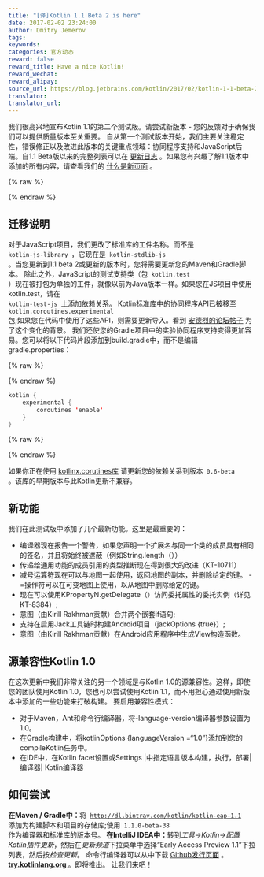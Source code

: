 ```yaml
---
title: "[译]Kotlin 1.1 Beta 2 is here"
date: 2017-02-02 23:24:00
author: Dmitry Jemerov
tags:
keywords:
categories: 官方动态
reward: false
reward_title: Have a nice Kotlin!
reward_wechat:
reward_alipay:
source_url: https://blog.jetbrains.com/kotlin/2017/02/kotlin-1-1-beta-2-is-here/
translator:
translator_url:
---
```


我们很高兴地宣布Kotlin 1.1的第二个测试版。请尝试新版本 - 您的反馈对于确保我们可以提供质量版本至关重要。
自从第一个测试版本开始，我们主要关注稳定性，错误修正以及改进此版本的关键重点领域：协同程序支持和JavaScript后端。自1.1 Beta版以来的完整列表可以在 [更新日志](https://github.com/JetBrains/kotlin/blob/0e1b61b422bd0d006158d8b68fa34e960853c5c6/ChangeLog.md) 。如果您有兴趣了解1.1版本中添加的所有内容，请查看我们的 [什么是新页面](https://kotlinlang.org/docs/reference/whatsnew11.html) 。

{% raw %}
<p><span id="more-4562"></span></p>
{% endraw %}

## 迁移说明

对于JavaScript项目，我们更改了标准库的工件名称。而不是<code> kotlin-js-library </code>，它现在是<code> kotlin-stdlib-js </code>。当您更新到1.1 beta 2或更新的版本时，您将需要更新您的Maven和Gradle脚本。
除此之外，JavaScript的测试支持类（包<code> kotlin.test </code>）现在被打包为单独的工件，就像以前为Java版本一样。如果您在JS项目中使用kotlin.test，请在<code> kotlin-test-js </code>上添加依赖关系。
Kotlin标准库中的协同程序API已被移至<code> kotlin.coroutines.experimental </code>包;如果您在代码中使用了这些API，则需要更新导入。看到 [安德烈的论坛帖子](https://discuss.kotlinlang.org/t/experimental-status-of-coroutines-in-1-1-and-related-compatibility-concerns/2236) 为了这个变化的背景。
我们还使您的Gradle项目中的实验协同程序支持变得更加容易。您可以将以下代码片段添加到build.gradle中，而不是编辑gradle.properties：

{% raw %}
<p></p>
{% endraw %}

```kotlin
kotlin {
    experimental {
        coroutines 'enable'
    }
}
```

{% raw %}
<p></p>
{% endraw %}

如果你正在使用 [kotlinx.corutines库](https://github.com/kotlin/kotlinx.coroutines) 请更新您的依赖关系到版本<code> 0.6-beta </code>。该库的早期版本与此Kotlin更新不兼容。
## 新功能

我们在此测试版中添加了几个最新功能。这里是最重要的：

* 编译器现在报告一个警告，如果您声明一个扩展名与同一个类的成员具有相同的签名，并且将始终被遮蔽（例如String.length（））
* 传递给通用功能的成员引用的类型推断现在得到很大的改进（KT-10711）
* 减号运算符现在可以与地图一起使用，返回地图的副本，并删除给定的键。 -  =操作符可以在可变地图上使用，以从地图中删除给定的键。
* 现在可以使用KPropertyN.getDelegate（）访问委托属性的委托实例（详见KT-8384）;
* 意图（由Kirill Rakhman贡献）合并两个嵌套if语句;
* 支持在启用Jack工具链时构建Android项目（jackOptions {true}）;
* 意图（由Kirill Rakhman贡献）在Android应用程序中生成View构造函数。

## 源兼容性Kotlin 1.0

在这次更新中我们非常关注的另一个领域是与Kotlin 1.0的源兼容性</strong>。这样，即使您的团队使用Kotlin 1.0，您也可以尝试使用Kotlin 1.1，而不用担心通过使用新版本中添加的一些功能来打破构建。
要启用兼容性模式：

* 对于Maven，Ant和命令行编译器，将-language-version编译器参数设置为1.0。
* 在Gradle构建中，将kotlinOptions {languageVersion =“1.0”}添加到您的compileKotlin任务中。
* 在IDE中，在Kotlin facet设置或Settings |中指定语言版本构建，执行，部署|编译器| Kotlin编译器

## 如何尝试

<strong>在Maven / Gradle中：</strong>将<code> http://dl.bintray.com/kotlin/kotlin-eap-1.1 </code>添加为构建脚本和项目的存储库;使用<code> 1.1.0-beta-38 </code>作为编译器和标准库的版本号。
<strong>在IntelliJ IDEA中：</strong>转到<em>工具→Kotlin→配置Kotlin插件更新</em>，然后在<em>更新频道</em>下拉菜单中选择“Early Access Preview 1.1”下拉列表，然后按<em>检查更新</em>。
命令行编译器可以从中下载 [Github发行页面](https://github.com/JetBrains/kotlin/releases/tag/v1.1-beta2) 。
<strong> <a href="http://try.kotlinlang.org/"> try.kotlinlang.org </a> </strong>。即将推出。
让我们来吧！
